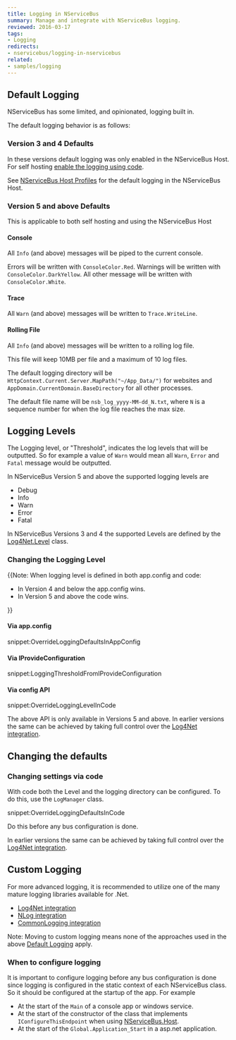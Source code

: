 ```yaml
---
title: Logging in NServiceBus
summary: Manage and integrate with NServiceBus logging.
reviewed: 2016-03-17
tags:
- Logging
redirects:
- nservicebus/logging-in-nservicebus
related:
- samples/logging
---
```



## Default Logging

NServiceBus has some limited, and opinionated, logging built in.

The default logging behavior is as follows:


### Version 3 and 4 Defaults

In these versions default logging was only enabled in the NServiceBus Host. For self hosting [enable the logging using code](log4net.md).

See [NServiceBus Host Profiles](/nservicebus/hosting/nservicebus-host/profiles.md) for the default logging in the NServiceBus Host.


### Version 5 and above Defaults

This is applicable to both self hosting and using the NServiceBus Host


#### Console

All `Info` (and above) messages will be piped to the current console.

Errors will be written with `ConsoleColor.Red`. Warnings will be written with `ConsoleColor.DarkYellow`. All other message will be written with `ConsoleColor.White`.


#### Trace

All `Warn` (and above) messages will be written to `Trace.WriteLine`.


#### Rolling File

All `Info` (and above) messages will be written to a rolling log file.

This file will keep 10MB per file and a maximum of 10 log files.

The default logging directory will be `HttpContext.Current.Server.MapPath("~/App_Data/")` for websites and `AppDomain.CurrentDomain.BaseDirectory` for all other processes.

The default file name will be `nsb_log_yyyy-MM-dd_N.txt`, where `N` is a sequence number for when the log file reaches the max size.


## Logging Levels

The Logging level, or "Threshold", indicates the log levels that will be outputted. So for example a value of `Warn` would mean all `Warn`, `Error` and `Fatal` message would be outputted.

In NServiceBus Version 5 and above the supported logging levels are

 * Debug
 * Info
 * Warn
 * Error
 * Fatal

In NServiceBus Versions 3 and 4 the supported Levels are defined by the [Log4Net.Level](https://logging.apache.org/log4net/release/sdk/index.html) class.


### Changing the Logging Level

{{Note: When logging level is defined in both app.config and code:

 * In Version 4 and below the app.config wins.
 * In Version 5 and above the code wins.

}}


#### Via app.config

snippet:OverrideLoggingDefaultsInAppConfig


#### Via IProvideConfiguration

snippet:LoggingThresholdFromIProvideConfiguration


#### Via config API

snippet:OverrideLoggingLevelInCode

The above API is only available in Versions 5 and above. In earlier versions the same can be achieved by taking full control over the [Log4Net integration](log4net.md).


## Changing the defaults


### Changing settings via code

With code both the Level and the logging directory can be configured. To do this, use the `LogManager` class.

snippet:OverrideLoggingDefaultsInCode

Do this before any bus configuration is done.

In earlier versions the same can be achieved by taking full control over the [Log4Net integration](log4net.md).


## Custom Logging

For more advanced logging, it is recommended to utilize one of the many mature logging libraries available for .Net.

 * [Log4Net integration](log4net.md)
 * [NLog integration](nlog.md)
 * [CommonLogging integration](common-logging.md)

Note: Moving to custom logging means none of the approaches used in the above [Default Logging](#default-logging) apply.


### When to configure logging

It is important to configure logging before any bus configuration is done since logging is configured in the static context of each NServiceBus class. So it should be configured at the startup of the app. For example

 * At the start of the `Main` of a console app or windows service.
 * At the start of the constructor of the class that implements `IConfigureThisEndpoint` when using [NServiceBus.Host](/nservicebus/hosting/nservicebus-host/).
 * At the start of the `Global.Application_Start` in a asp.net application.
